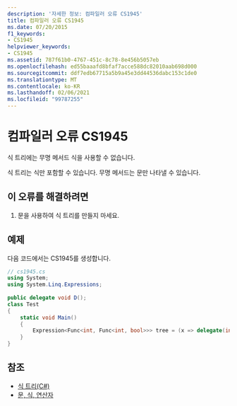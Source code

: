 ```yaml
---
description: '자세한 정보: 컴파일러 오류 CS1945'
title: 컴파일러 오류 CS1945
ms.date: 07/20/2015
f1_keywords:
- CS1945
helpviewer_keywords:
- CS1945
ms.assetid: 787f61b0-4767-451c-8c78-8e456b5057eb
ms.openlocfilehash: ed55baaafd8bfaf7acce588dc82010aab698d000
ms.sourcegitcommit: ddf7edb67715a5b9a45e3dd44536dabc153c1de0
ms.translationtype: MT
ms.contentlocale: ko-KR
ms.lasthandoff: 02/06/2021
ms.locfileid: "99787255"
---
```

# <a name="compiler-error-cs1945"></a>컴파일러 오류 CS1945

식 트리에는 무명 메서드 식을 사용할 수 없습니다.  
  
 식 트리는 식만 포함할 수 있습니다. 무명 메서드는 문만 나타낼 수 있습니다.  
  
## <a name="to-correct-this-error"></a>이 오류를 해결하려면  
  
1. 문을 사용하여 식 트리를 만들지 마세요.  
  
## <a name="example"></a>예제  

 다음 코드에서는 CS1945를 생성합니다.  
  
```csharp  
// cs1945.cs  
using System;  
using System.Linq.Expressions;  
  
public delegate void D();  
class Test  
{  
    static void Main()  
    {  
        Expression<Func<int, Func<int, bool>>> tree = (x => delegate(int i) { return true; }); // CS1945  
    }  
}  
```  
  
## <a name="see-also"></a>참조

- [식 트리(C#)](../programming-guide/concepts/expression-trees/index.md)
- [문, 식, 연산자](../programming-guide/statements-expressions-operators/index.md)

